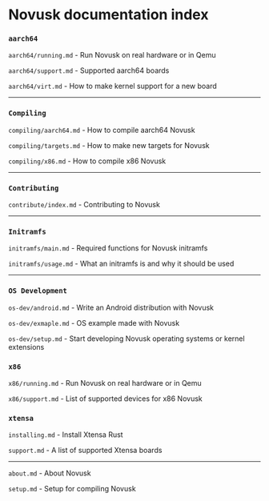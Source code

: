 # Novusk documentation index

### ``aarch64``
``aarch64/running.md`` - Run Novusk on real hardware or in Qemu

``aarch64/support.md`` - Supported aarch64 boards

``aarch64/virt.md`` - How to make kernel support for a new board

---

### ``Compiling``
``compiling/aarch64.md`` - How to compile aarch64 Novusk

``compiling/targets.md`` - How to make new targets for Novusk

``compiling/x86.md`` - How to compile x86 Novusk

--- 

### ``Contributing``
``contribute/index.md`` - Contributing to Novusk

---

### ``Initramfs``

``initramfs/main.md`` - Required functions for Novusk initramfs

``initramfs/usage.md`` - What an initramfs is and why it should be used

---

### ``OS Development``
``os-dev/android.md`` - Write an Android distribution with Novusk

``os-dev/exmaple.md`` - OS example made with Novusk

``os-dev/setup.md`` - Start developing Novusk operating systems or kernel extensions

### ``x86``
``x86/running.md`` - Run Novusk on real hardware or in Qemu

``x86/support.md`` - List of supported devices for x86 Novusk

### ``xtensa``
``installing.md`` - Install Xtensa Rust

``support.md`` - A list of supported Xtensa boards

---

``about.md`` - About Novusk

``setup.md`` - Setup for compiling Novusk
